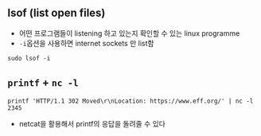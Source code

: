 ## lsof (list open files)

- 어떤 프로그램들이 listening 하고 있는지 확인할 수 있는 linux programme
- `-i`옵션을 사용하면 internet sockets 만 list함
```
sudo lsof -i
```

## `printf` + `nc -l`

```
printf 'HTTP/1.1 302 Moved\r\nLocation: https://www.eff.org/' | nc -l 2345
```

- netcat을 활용해서 printf의 응답을 돌려줄 수 있다